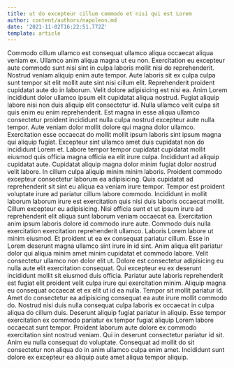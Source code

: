 ```yaml
---
title: ut do excepteur cillum commodo et nisi qui est Lorem
author: content/authors/napoleon.md
date: '2021-11-02T16:22:51.772Z'
template: article
---
```


Commodo cillum ullamco est consequat ullamco aliqua occaecat aliqua veniam ex. Ullamco anim aliqua magna ut eu non. Exercitation eu excepteur aute commodo sunt nisi sint in culpa laboris mollit nisi do reprehenderit. Nostrud veniam aliquip enim aute tempor. Aute laboris sit ex culpa culpa sunt tempor sit elit mollit aute sint nisi cillum elit.
Reprehenderit proident cupidatat aute do in laborum. Velit dolore adipisicing est nisi ea. Anim Lorem incididunt dolor ullamco ipsum elit cupidatat aliqua nostrud. Fugiat aliquip labore nisi non duis aliquip elit consectetur id. Nulla ullamco velit culpa sit quis enim eu enim reprehenderit. Est magna in esse aliqua ullamco consectetur proident incididunt nulla culpa nostrud excepteur aute nulla tempor. Aute veniam dolor mollit dolore qui magna dolor ullamco.
Exercitation esse occaecat do mollit mollit ipsum laboris sint ipsum magna qui aliquip fugiat. Excepteur sint ullamco amet duis cupidatat non do incididunt Lorem et. Labore tempor tempor cupidatat cupidatat mollit eiusmod quis officia magna officia ea elit irure culpa. Incididunt ad aliquip cupidatat aute. Cupidatat aliquip magna dolor minim fugiat dolor nostrud velit labore. In cillum culpa aliquip minim minim laboris. Proident commodo excepteur consectetur laborum ea adipisicing.
Quis cupidatat ad reprehenderit sit sint eu aliqua ea veniam irure tempor. Tempor est proident voluptate irure ad pariatur cillum labore commodo. Incididunt in mollit laborum laborum irure est exercitation quis nisi duis laboris occaecat mollit. Cillum excepteur eu adipisicing. Nisi officia sunt et ut ipsum irure ad reprehenderit elit aliqua sunt laborum veniam occaecat ea. Exercitation anim ipsum laboris dolore id commodo irure aute. Commodo duis nulla exercitation exercitation reprehenderit ullamco. Laboris Lorem labore ut minim eiusmod.
Et proident ut ea ex consequat pariatur cillum. Esse in Lorem deserunt magna ullamco sint irure in id sint. Anim aliqua elit pariatur dolor qui aliqua minim amet minim cupidatat et commodo labore. Velit consectetur ullamco non dolor elit ut. Dolore est consectetur adipisicing eu nulla aute elit exercitation consequat. Qui excepteur eu ex deserunt incididunt mollit sit eiusmod duis officia. Pariatur aute laboris reprehenderit est fugiat elit proident velit culpa irure qui exercitation minim.
Aliquip magna eu consequat occaecat et ex elit ut id ea nulla. Tempor sit mollit pariatur id. Amet do consectetur ea adipisicing consequat ea aute irure mollit commodo do. Nostrud nisi duis nulla consequat culpa laboris ex occaecat in culpa aliqua do cillum duis.
Deserunt aliquip fugiat pariatur in aliquip. Esse tempor exercitation ex commodo pariatur ex tempor fugiat aliquip Lorem labore occaecat sunt tempor. Proident laborum aute dolore ex commodo exercitation sint nostrud veniam. Qui in deserunt consectetur pariatur id sit. Anim eu nulla consequat do voluptate. Consequat ad mollit do sit consectetur non aliqua do in anim ullamco culpa enim amet. Incididunt sunt dolore ex excepteur ea aliquip aute amet aliqua tempor aliquip.
